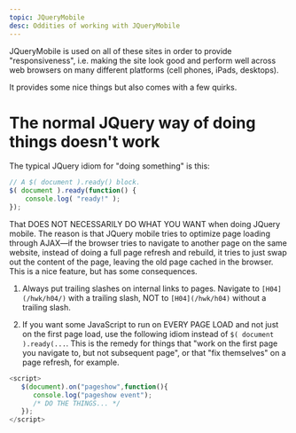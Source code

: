 ```yaml
---
topic: JQueryMobile
desc: Oddities of working with JQueryMobile
---
```


JQueryMobile is used on all of these sites in order to provide "responsiveness", i.e. making the site look good and perform well across web browsers on many different platforms 
(cell phones, iPads, desktops).

It provides some nice things but also comes with a few quirks.

# The normal JQuery way of doing things doesn't work

The typical JQuery idiom for "doing something" is this:

```javascript
// A $( document ).ready() block.
$( document ).ready(function() {
    console.log( "ready!" );
});
```

That DOES NOT NECESSARILY DO WHAT YOU WANT when doing JQuery mobile.   The reason is that JQuery mobile tries to optimize page loading through AJAX&mdash;if the browser
tries to navigate to another page on the same website, instead of doing a full page refresh and rebuild, it tries to just swap out the content of the page, leaving the old
page cached in the browser.    This is a nice feature, but has some consequences.

1.  Always put trailing slashes on internal links to pages.  Navigate to `[H04](/hwk/h04/)` with a trailing slash, NOT to  `[H04](/hwk/h04)` without a trailing slash.

2.  If you want some JavaScript to run on EVERY PAGE LOAD and not just on the first page load, use the following idiom instead of `$( document ).ready(...`.   This is the remedy for things that "work on the first page you navigate to, but not subsequent page", or that "fix themselves" on a page refresh, for example.

   ```javascript
   <script>
      $(document).on("pageshow",function(){
         console.log("pageshow event");
         /* DO THE THINGS... */
      });
   </script>
   ```
